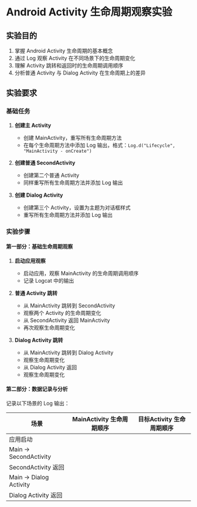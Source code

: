 # Android Activity 生命周期观察实验

## 实验目的

1. 掌握 Android Activity 生命周期的基本概念
2. 通过 Log 观察 Activity 在不同场景下的生命周期变化
3. 理解 Activity 跳转和返回时的生命周期调用顺序
4. 分析普通 Activity 与 Dialog Activity 在生命周期上的差异

## 实验要求

### 基础任务

1. **创建主 Activity**
   - 创建 MainActivity，重写所有生命周期方法
   - 在每个生命周期方法中添加 Log 输出，格式：`Log.d("Lifecycle", "MainActivity - onCreate")`

2. **创建普通 SecondActivity**
   - 创建第二个普通 Activity
   - 同样重写所有生命周期方法并添加 Log 输出

3. **创建 Dialog Activity**
   - 创建第三个 Activity，设置为主题为对话框样式
   - 重写所有生命周期方法并添加 Log 输出

### 实验步骤

#### 第一部分：基础生命周期观察

1. **启动应用观察**
   - 启动应用，观察 MainActivity 的生命周期调用顺序
   - 记录 Logcat 中的输出

2. **普通 Activity 跳转**
   - 从 MainActivity 跳转到 SecondActivity
   - 观察两个 Activity 的生命周期变化
   - 从 SecondActivity 返回 MainActivity
   - 再次观察生命周期变化

3. **Dialog Activity 跳转**
   - 从 MainActivity 跳转到 Dialog Activity
   - 观察生命周期变化
   - 从 Dialog Activity 返回
   - 观察生命周期变化

#### 第二部分：数据记录与分析

记录以下场景的 Log 输出：

| 场景 | MainActivity 生命周期顺序 | 目标Activity 生命周期顺序 |
|------|--------------------------|--------------------------|
| 应用启动 |  |  |
| Main → SecondActivity |  |  |
| SecondActivity 返回 |  |  |
| Main → Dialog Activity |  |  |
| Dialog Activity 返回 |  |  |
